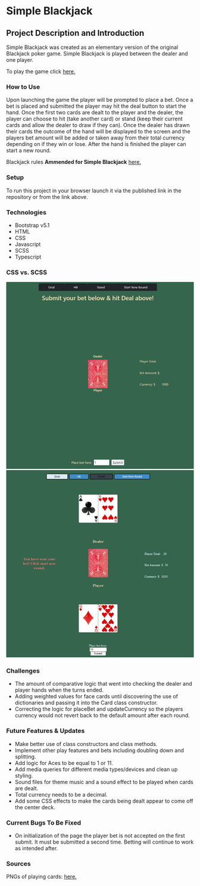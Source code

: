 # Simple Blackjack

## Project Description and Introduction
Simple Blackjack was created as an elementary version of the original Blackjack poker game. Simple Blackjack is played between the dealer and one player.

To play the game click [here.](https://bdfroehlich.github.io/MP1-SimpleBlackJack/?# "This link will take you to Simple Blackjack.")

### How to Use
Upon launching the game the player will be prompted to place a bet. Once a bet is placed and submitted the player may hit the deal button to start the hand. Once the first two cards are dealt to the player and the dealer, the player can choose to hit (take another card) or stand (keep their current cards and allow the dealer to draw if they can). Once the dealer has drawn their cards the outcome of the hand will be displayed to the screen and the players bet amount will be added or taken away from their total currency depending on if they win or lose. After the hand is finished the player can start a new round.

Blackjack rules **Ammended for Simple Blackjack** [here.](https://www.ildado.com/blackjack_rules.html "This link will take you the rules of Blackjack.")

### Setup
To run this project in your browser launch it via the published link in the repository or from the link above.

### Technologies
- Bootstrap v5.1
- HTML
- CSS
- Javascript
- SCSS
- Typescript

### CSS vs. SCSS
![original game with raw css](images/game_original.JPG)
![game with scss](images/game.JPG)

### Challenges
- The amount of comparative logic that went into checking the dealer and player hands when the turns ended.
- Adding weighted values for face cards until discovering the use of dictionaries and passing it into the Card class constructor.
- Correcting the logic for placeBet and updateCurrency so the players currency would not revert back to the default amount after each round.

### Future Features & Updates
- Make better use of class constructors and class methods.
- Implement other play features and bets including doubling down and splitting.
- Add logic for Aces to be equal to 1 or 11.
- Add media queries for different media types/devices and clean up styling.
- Sound files for theme music and a sound effect to be played when cards are dealt.
- Total currency needs to be a decimal.
- Add some CSS effects to make the cards being dealt appear to come off the center deck.

### Current Bugs To Be Fixed
- On initialization of the page the player bet is not accepted on the first submit. It must be submitted a second time. Betting will continue to work as intended after.

### Sources
PNGs of playing cards: [here.](https://code.google.com/archive/p/vector-playing-cards "This link will take you the deck of cards PNG download.")

